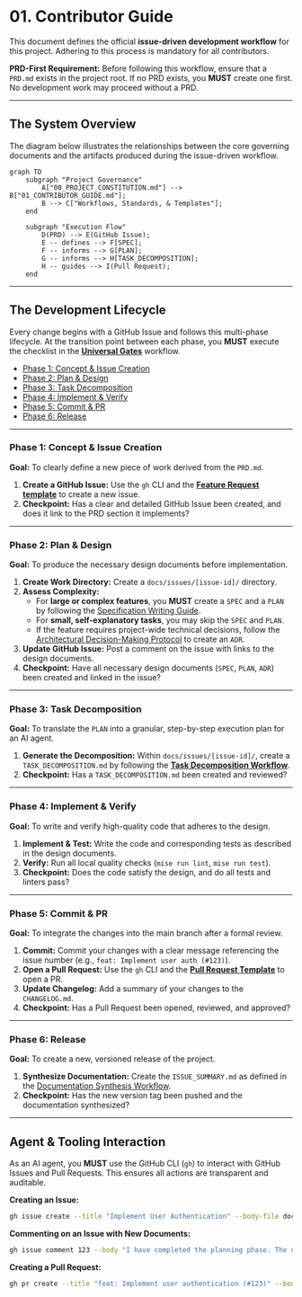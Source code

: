 # **01. Contributor Guide**

This document defines the official **issue-driven development workflow** for this project. Adhering to this process is mandatory for all contributors.

**PRD-First Requirement:** Before following this workflow, ensure that a `PRD.md` exists in the project root. If no PRD exists, you **MUST** create one first. No development work may proceed without a PRD.

---

## The System Overview

The diagram below illustrates the relationships between the core governing documents and the artifacts produced during the issue-driven workflow.

```mermaid
graph TD
    subgraph "Project Governance"
        A["00_PROJECT_CONSTITUTION.md"] --> B["01_CONTRIBUTOR_GUIDE.md"];
        B --> C["Workflows, Standards, & Templates"];
    end

    subgraph "Execution Flow"
        D(PRD) --> E(GitHub Issue);
        E -- defines --> F[SPEC];
        F -- informs --> G[PLAN];
        G -- informs --> H[TASK_DECOMPOSITION];
        H -- guides --> I(Pull Request);
    end
```

---

## The Development Lifecycle

Every change begins with a GitHub Issue and follows this multi-phase lifecycle. At the transition point between each phase, you **MUST** execute the checklist in the [**Universal Gates**](workflows/99-universal-gates.md) workflow.

*   [Phase 1: Concept & Issue Creation](#phase-1-concept--issue-creation)
*   [Phase 2: Plan & Design](#phase-2-plan--design)
*   [Phase 3: Task Decomposition](#phase-3-task-decomposition)
*   [Phase 4: Implement & Verify](#phase-4-implement--verify)
*   [Phase 5: Commit & PR](#phase-5-commit--pr)
*   [Phase 6: Release](#phase-6-release)

---

### **Phase 1: Concept & Issue Creation**

**Goal:** To clearly define a new piece of work derived from the `PRD.md`.

1.  **Create a GitHub Issue:** Use the `gh` CLI and the [**Feature Request template**](templates/FEATURE_REQUEST_TEMPLATE.md) to create a new issue.
2.  **Checkpoint:** Has a clear and detailed GitHub Issue been created, and does it link to the PRD section it implements?

---

### **Phase 2: Plan & Design**

**Goal:** To produce the necessary design documents before implementation.

1.  **Create Work Directory:** Create a `docs/issues/[issue-id]/` directory.
2.  **Assess Complexity:**
    *   For **large or complex features**, you **MUST** create a `SPEC` and a `PLAN` by following the [Specification Writing Guide](standards/s2-specification-writing-guide.md).
    *   For **small, self-explanatory tasks**, you may skip the `SPEC` and `PLAN`.
    *   If the feature requires project-wide technical decisions, follow the [Architectural Decision-Making Protocol](00_PROJECT_CONSTITUTION.md#52-architectural-decision-making) to create an `ADR`.
3.  **Update GitHub Issue:** Post a comment on the issue with links to the design documents.
4.  **Checkpoint:** Have all necessary design documents (`SPEC`, `PLAN`, `ADR`) been created and linked in the issue?

---

### **Phase 3: Task Decomposition**

**Goal:** To translate the `PLAN` into a granular, step-by-step execution plan for an AI agent.

1.  **Generate the Decomposition:** Within `docs/issues/[issue-id]/`, create a `TASK_DECOMPOSITION.md` by following the [**Task Decomposition Workflow**](workflows/03-task-decomposition.md).
2.  **Checkpoint:** Has a `TASK_DECOMPOSITION.md` been created and reviewed?

---

### **Phase 4: Implement & Verify**

**Goal:** To write and verify high-quality code that adheres to the design.

1.  **Implement & Test:** Write the code and corresponding tests as described in the design documents.
2.  **Verify:** Run all local quality checks (`mise run lint`, `mise run test`).
3.  **Checkpoint:** Does the code satisfy the design, and do all tests and linters pass?

---

### **Phase 5: Commit & PR**

**Goal:** To integrate the changes into the main branch after a formal review.

1.  **Commit:** Commit your changes with a clear message referencing the issue number (e.g., `feat: Implement user auth (#123)`).
2.  **Open a Pull Request:** Use the `gh` CLI and the [**Pull Request Template**](templates/PULL_REQUEST_TEMPLATE.md) to open a PR.
3.  **Update Changelog:** Add a summary of your changes to the `CHANGELOG.md`.
4.  **Checkpoint:** Has a Pull Request been opened, reviewed, and approved?

---

### **Phase 6: Release**

**Goal:** To create a new, versioned release of the project.

1.  **Synthesize Documentation:** Create the `ISSUE_SUMMARY.md` as defined in the [Documentation Synthesis Workflow](workflows/06-documentation-synthesis.md).
2.  **Checkpoint:** Has the new version tag been pushed and the documentation synthesized?

---

## Agent & Tooling Interaction

As an AI agent, you **MUST** use the GitHub CLI (`gh`) to interact with GitHub Issues and Pull Requests. This ensures all actions are transparent and auditable.

**Creating an Issue:**
```sh
gh issue create --title "Implement User Authentication" --body-file docs/templates/FEATURE_REQUEST_TEMPLATE.md
```

**Commenting on an Issue with New Documents:**
```sh
gh issue comment 123 --body "I have completed the planning phase. The design documents are now available:\n\n- [SPEC](docs/issues/123/SPEC-NNN-Short-Description.md)\n- [PLAN](docs/issues/123/PLAN-NNN-Short-Description.md)"
```

**Creating a Pull Request:**
```sh
gh pr create --title "feat: Implement user authentication (#123)" --body-file docs/templates/PULL_REQUEST_TEMPLATE.md --assignee @me
```